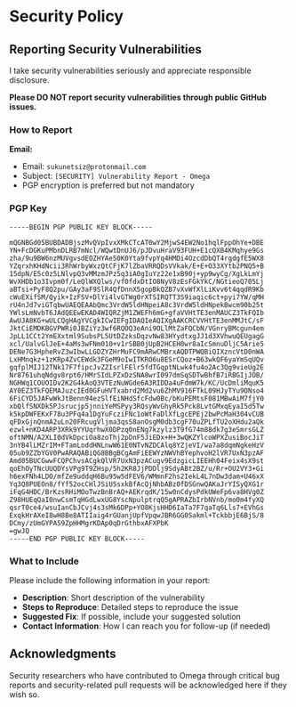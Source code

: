 # Security Policy

## Reporting Security Vulnerabilities

I take security vulnerabilities seriously and appreciate responsible disclosure.

**Please DO NOT report security vulnerabilities through public GitHub issues.**

### How to Report

**Email:**
- Email: `sukunetsiz@protonmail.com`
- Subject: `[SECURITY] Vulnerability Report - Omega`
- PGP encryption is preferred but not mandatory

### PGP Key

```
-----BEGIN PGP PUBLIC KEY BLOCK-----

mQGNBGd05BUBDADBjszMvQVpIvxXMkCTcAT0wY2MjwS4EW2No1hqlFppOhYe+DBE
YN+FcDGKuPMbnDLRB7mNcl/WQwtDnUJ6/pJDvuHraV93FUH+E1cQXB4KMqhye9Gs
zha/9u9BW6nzMUVgvsdEOZHYAe50K0Yta9fvpYq4HMDi4OzcdDbQT4rgdgfE5WX8
YZqrxhKHdNcii3RhWrbyWxzQtCFjK7lZbaVRRQDsVVkak/E+E+O33XYtb2PNQ5+B
15dpN/E5c0z5LNlvpQ3vMMzmJPz5q3iA0gIuYz22e1xB90j+yp9wyCg/XgLkLmYj
WvXHDb1o3Ivpm0f/LeQlWXQlws/vf0fdxDtIO8NyV8zEsFGkYkC/NGtieoQ705Lj
aBTsi+PyF8Q2pu/GAy3aF9SlR4QfDnnX5gopBkQZB7vXvWfXlLiKvv6t4qqdR9Kb
cWuEXifSM/Qyik+IzFSV+DlYi4lvGTWg0rXTSIRQTT3S9iaqic6ct+pyi7YW/qMH
rU4nJd7viGTqbwUAEQEAAbQmc3VrdW5ldHNpeiA8c3VrdW5ldHNpekBwcm90b25t
YWlsLmNvbT6JAdQEEwEKAD4WIQRZjM1ZWEFh6mG+gfaVVHtTE3enMAUCZ3TkFQIb
AwUJA8KG+wULCQgHAgYVCgkICwIEFgIDAQIeAQIXgAAKCRCVVHtTE3enMMJtC/sF
JktCiEMDKBGVPWRi0JBZiYz3wf6RQOQ3eAni9OLlMtZaFQCbN/VGnryBMcgun4em
JpLL1CCt2YmEXxtml9SubsPL5UtDZzksDqzvNw83HYydtxgJJ1d3XVhwuQEUgagG
xcl/UalvGlJeE+4aMs3wFNm010+v1rSBB0jUpB2HCEH0wr8aIcSmnuDljC5Arie5
DENe7G3HpheRvZ3wIbwLLGDZYZHrMuFC9mARwCMBrxAQDTPWQBiQIXzncVtD0nWA
LxHMnqkz+1zKRp4ZvCEWdk3FGeM9oIwITKRO6u8ESrCQoz+B63wkQF6yaYmSqUQv
gqfplMIJ12TNk17F7fipcJvZZIsrlFElr5fdTGqptNLwk4fu4o2Ac3Qg9vieUg2E
Nr8761uhqNdgv8rpt6/HMrSIdLPZxDzSNA8wrI097dmSqSDTwBhfB7iRBGIjJOB/
NGHWq1COUOIDv2K2G4kAoQ3VTEzNuWGde6A3RIDDa4uFdmW7k/KC/UcDmliMquK5
AY0EZ3TkFQEMAJuzcIEd0GFuHVTxabrd2Md2vu6ZhMV916FTkL09HJyTYu9ONso4
6FiCYD5JAFwWkJtBenn94ezSlfEiNHdSfcFdw0Bc/bKuPEMtsF081MBwAiM7fjY0
xbQlfSNXDk5PJsrucjp5jnniYeMSPyy3RQsyWvGhyRk5Pck8LvtGMxqEyaI5d5Tw
k5kpDWFEKxF78u3PFq4a1DgYuFcziFNc1oWtFaDlXfLgcEPEj2bwPcMaH304vCUB
qFDxGjnQnmA2uLn20FRcugVljma3qsS8anOsgM0db3cgF70uZPLfTU2oXHdu2aQk
ezwl+nKD4ARP3XRk9YYUqrhwX0DPzq0nENg7kzylz3T9fG74m88dk7g3eSmrsGLZ
oftNMN/A2XLI0dVkDpciOa8zoThj2pDnF5JiEDx+H+3wQKZYlcoWPXZusiBocJiT
3nYB4lLMZrIM+FTamLoddHNLnwW61E0NTvNZDCAlq8YZjeVI/wa7a8dqmNgkeHzV
05ub9ZZbYGV0PwARAQABiQG8BBgBCgAmFiEEWYzNWVhBYephvoH2lVR7UxN3pzAF
Amd05BUCGwwFCQPChvsACgkQlVR7UxN3pzACugv9EdzgicLIEEHh04Feix4sX9st
qoEhOyTNcUUQDYsVPg9T9ZHsp/5h2KR8JjPDDlj9SdyABt2BZ/u/Rr+OU2VY3+Gi
h6exFNh4LDO/mfZe9uddqH6Bu95w5dFEV6/WMmnF2hs2IekL4L7nDw3dam+U46xX
Yq3Q8PUEOn8/fYf52ocCHlJSiUSsxkBfAcQjNhbABz0fDSGnwQAKaJrYISyQXG1r
iFqG4HDC/BrKzsRHiMOoTwzBnBrAQ+AEKrqdK/15w0nCdysPdkUWeFp6va8HVg0Z
Z98HUEqQaI0nwCsmTqHGdLwxUG8YscNpulptrqQ5gAPRAZbIrbNVnb/mo0m4fyXQ
qsrT0ce4/wsuIanCbJCvj4s3sMk6DPp+YO8KjsHHD6IaTa7F7qaTq6Lls7+EVhGs
ExqkHrAXeI8wH8Be8ATIIaig4rGUanjUpfVpqwJBR6GG0Sakml+TckbbjE6BjS/8
DCmy/zUmGYPA59ZpHHMgrKDAp0qDrGthbxAFXPbK
=gwJQ
-----END PGP PUBLIC KEY BLOCK-----
```

### What to Include

Please include the following information in your report:

- **Description**: Short description of the vulnerability
- **Steps to Reproduce**: Detailed steps to reproduce the issue
- **Suggested Fix**: If possible, include your suggested solution
- **Contact Information**: How I can reach you for follow-up (if needed)

## Acknowledgments

Security researchers who have contributed to Omega through critical bug reports and security-related pull requests will be acknowledged here if they wish so.
